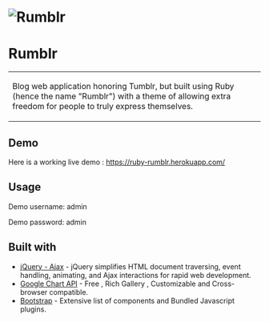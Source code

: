 



# ![Rumblr](https://github.com/cnacir/Rumblr/blob/master/public/images/Rumblr.png)
# Rumblr
<table>
<tr>
<td>
  
Blog web application honoring Tumblr, but built using Ruby (hence the name "Rumblr") with a theme of allowing extra freedom for people to truly express themselves.
</td>
</tr>
</table>


## Demo
Here is a working live demo :  https://ruby-rumblr.herokuapp.com/





## Usage
Demo username: admin

Demo password: admin




## Built with 

- [jQuery - Ajax](http://www.w3schools.com/jquery/jquery_ref_ajax.asp) - jQuery simplifies HTML document traversing, event handling, animating, and Ajax interactions for rapid web development.
- [Google Chart API](https://developers.google.com/chart/interactive/docs/quick_start) - Free , Rich Gallery , Customizable and Cross-browser compatible.
- [Bootstrap](http://getbootstrap.com/) - Extensive list of components and  Bundled Javascript plugins.



